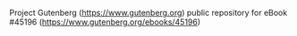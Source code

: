 Project Gutenberg (https://www.gutenberg.org) public repository for eBook #45196 (https://www.gutenberg.org/ebooks/45196)
